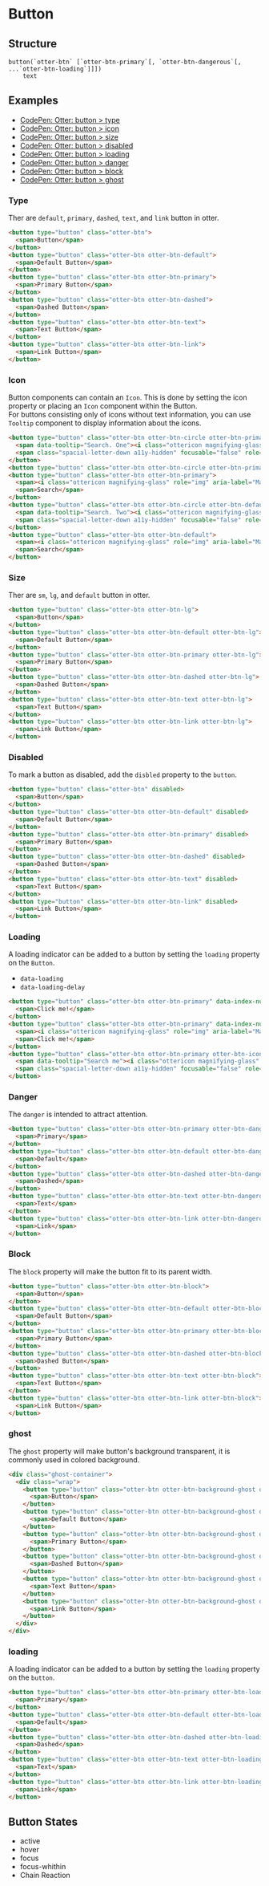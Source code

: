 # Button

## Structure

```code
button(`otter-btn` [`otter-btn-primary`[, `otter-btn-dangerous`[, ...`otter-btn-loading`]]]) 
    text
```

## Examples

- [CodePen: Otter: button > type](https://codepen.io/sogyeokdong/pen/GRyZVXZ "Otter: button > type")
- [CodePen: Otter: button > icon](https://codepen.io/sogyeokdong/pen/ZErEyme "Otter: button > icon")
- [CodePen: Otter: button > size](https://codepen.io/sogyeokdong/pen/gOowGJG "Otter: button > size")
- [CodePen: Otter: button > disabled](https://codepen.io/sogyeokdong/pen/yLpJgMN "Otter: button > disabled")
- [CodePen: Otter: button > loading](https://codepen.io/sogyeokdong/pen/PoQwoVg "Otter: button > loading")
- [CodePen: Otter: button > danger](https://codepen.io/sogyeokdong/pen/qBpNvWq "Otter: button > danger")
- [CodePen: Otter: button > block](https://codepen.io/sogyeokdong/pen/GRymRYr "Otter: button > block")
- [CodePen: Otter: button > ghost](https://codepen.io/sogyeokdong/pen/MWrEWqo "Otter: button > ghost")

### Type

Ther are `default`, `primary`, `dashed`, `text`, and `link` button in otter.

```html
<button type="button" class="otter-btn">
  <span>Button</span>
</button>
<button type="button" class="otter-btn otter-btn-default">
  <span>Default Button</span>
</button>
<button type="button" class="otter-btn otter-btn-primary">
  <span>Primary Button</span>
</button>
<button type="button" class="otter-btn otter-btn-dashed">
  <span>Dashed Button</span>
</button>
<button type="button" class="otter-btn otter-btn-text">
  <span>Text Button</span>
</button>
<button type="button" class="otter-btn otter-btn-link">
  <span>Link Button</span>
</button>
```

### Icon

Button components can contain an `Icon`. This is done by setting the icon property or placing an `Icon` component within the Button.  
For buttons consisting only of icons without text information, you can use `Tooltip` component to display information about the icons.    

<!-- 
- Button shape(icon only): `otter-btn-circle`, `otter-btn-icon-only`
- Tooltip selector: `otter-tooltip-trigger`, `otter-tooltip-link`, `otter-tooltip-close`
- Tooltip theme(`data-tooltip-theme`)
  - light 
  - black 
  - silver 
  - gray 
  - white 
  - maroon 
  - red 
  - purple 
  - fuchsia 
  - green 
  - lime 
  - olive 
  - yellow 
- Tooltip placement(`data-placement`)
  - topLeft
  - top(default)
  - topRight
  - bottomLeft
  - bottom
  - bottomRight
  - leftTop
  - left
  - leftBottom
  - rightTop
  - right
  - rightBottom
-->

```html
<button type="button" class="otter-btn otter-btn-circle otter-btn-primary otter-btn-icon-only otter-tooltip-trigger otter-tooltip-link otter-tooltip-close" data-index-number="1" data-placement="topLeft">
  <span data-tooltip="Search. One"><i class="ottericon magnifying-glass" role="img" aria-label="Magnifier-shaped search icon"></i></span>
  <span class="spacial-letter-down a11y-hidden" focusable="false" role="img" aria-label="display of tooltip state that open or close" aria-expanded="false">&#8744;</span>
</button>
<button type="button" class="otter-btn otter-btn-circle otter-btn-primary"><span>A</span></button>
<button type="button" class="otter-btn otter-btn-primary">
  <span><i class="ottericon magnifying-glass" role="img" aria-label="Magnifier-shaped search icon"></i></span>
  <span>Search</span>
</button>
<button type="button" class="otter-btn otter-btn-circle otter-btn-default otter-btn-icon-only otter-tooltip-trigger otter-tooltip-link otter-tooltip-close" data-index-number="2">
  <span data-tooltip="Search. Two"><i class="ottericon magnifying-glass" role="img" aria-label="Magnifier-shaped search icon"></i></span>
  <span class="spacial-letter-down a11y-hidden" focusable="false" role="img" aria-label="display of tooltip state that open or close" aria-expanded="false">&#8744;</span>
</button>
<button type="button" class="otter-btn otter-btn-default">
  <span><i class="ottericon magnifying-glass" role="img" aria-label="Magnifier-shaped search icon"></i></span>
  <span>Search</span>
</button>
```

### Size

Ther are `sm`, `lg`, and `default` button in otter.

```html
<button type="button" class="otter-btn otter-btn-lg">
  <span>Button</span>
</button>
<button type="button" class="otter-btn otter-btn-default otter-btn-lg">
  <span>Default Button</span>
</button>
<button type="button" class="otter-btn otter-btn-primary otter-btn-lg">
  <span>Primary Button</span>
</button>
<button type="button" class="otter-btn otter-btn-dashed otter-btn-lg">
  <span>Dashed Button</span>
</button>
<button type="button" class="otter-btn otter-btn-text otter-btn-lg">
  <span>Text Button</span>
</button>
<button type="button" class="otter-btn otter-btn-link otter-btn-lg">
  <span>Link Button</span>
</button>
```

### Disabled

To mark a button as disabled, add the `disbled` property to the `button`.

```html
<button type="button" class="otter-btn" disabled>
  <span>Button</span>
</button>
<button type="button" class="otter-btn otter-btn-default" disabled>
  <span>Default Button</span>
</button>
<button type="button" class="otter-btn otter-btn-primary" disabled>
  <span>Primary Button</span>
</button>
<button type="button" class="otter-btn otter-btn-dashed" disabled>
  <span>Dashed Button</span>
</button>
<button type="button" class="otter-btn otter-btn-text" disabled>
  <span>Text Button</span>
</button>
<button type="button" class="otter-btn otter-btn-link" disabled>
  <span>Link Button</span>
</button>
```

### Loading

A loading indicator can be added to a button by setting the `loading` property on the `Button`.
- `data-loading`
- `data-loading-delay`

```html
<button type="button" class="otter-btn otter-btn-primary" data-index-number="1"  data-loading="true" data-loading-delay="10000">
  <span>Click me!</span>
</button>
<button type="button" class="otter-btn otter-btn-primary" data-index-number="2" data-loading="true" data-loading-delay="7000">
  <span><i class="ottericon magnifying-glass" role="img" aria-label="Magnifier-shaped search icon"></i></span>
  <span>Click me!</span>
</button>
<button type="button" class="otter-btn otter-btn-primary otter-btn-icon-only otter-tooltip-trigger otter-tooltip-link otter-tooltip-close" data-index-number="3" data-placement="right" data-loading="true">
  <span data-tooltip="Search me"><i class="ottericon magnifying-glass" role="img" aria-label="Magnifier-shaped search icon"></i></span>
  <span class="spacial-letter-down a11y-hidden" focusable="false" role="img" aria-label="display of tooltip state that open or close" aria-expanded="false">&#8744;</span>
</button>
```

### Danger

The `danger` is intended to attract attention.

```html
<button type="button" class="otter-btn otter-btn-primary otter-btn-dangerous">
  <span>Primary</span>
</button>
<button type="button" class="otter-btn otter-btn-default otter-btn-dangerous">
  <span>Default</span>
</button>
<button type="button" class="otter-btn otter-btn-dashed otter-btn-dangerous">
  <span>Dashed</span>
</button>
<button type="button" class="otter-btn otter-btn-text otter-btn-dangerous">
  <span>Text</span>
</button>
<button type="button" class="otter-btn otter-btn-link otter-btn-dangerous">
  <span>Link</span>
</button>
```

### Block

The `block` property will make the button fit to its parent width.

```html
<button type="button" class="otter-btn otter-btn-block">
  <span>Button</span>
</button>
<button type="button" class="otter-btn otter-btn-default otter-btn-block">
  <span>Default Button</span>
</button>
<button type="button" class="otter-btn otter-btn-primary otter-btn-block">
  <span>Primary Button</span>
</button>
<button type="button" class="otter-btn otter-btn-dashed otter-btn-block">
  <span>Dashed Button</span>
</button>
<button type="button" class="otter-btn otter-btn-text otter-btn-block">
  <span>Text Button</span>
</button>
<button type="button" class="otter-btn otter-btn-link otter-btn-block">
  <span>Link Button</span>
</button>
```

### ghost

The `ghost` property will make button's background transparent, it is commonly used in colored background.

```html
<div class="ghost-container">
  <div class="wrap">
    <button type="button" class="otter-btn otter-btn-background-ghost otter-btn-dangerous">
      <span>Button</span>
    </button>
    <button type="button" class="otter-btn otter-btn-background-ghost otter-btn-default otter-btn-dangerous">
      <span>Default Button</span>
    </button>
    <button type="button" class="otter-btn otter-btn-background-ghost otter-btn-primary otter-btn-dangerous">
      <span>Primary Button</span>
    </button>
    <button type="button" class="otter-btn otter-btn-background-ghost otter-btn-dashed otter-btn-dangerous">
      <span>Dashed Button</span>
    </button>
    <button type="button" class="otter-btn otter-btn-background-ghost otter-btn-text otter-btn-dangerous">
      <span>Text Button</span>
    </button>
    <button type="button" class="otter-btn otter-btn-background-ghost otter-btn-link otter-btn-dangerous">
      <span>Link Button</span>
    </button>
  </div>
</div>
```

### loading

A loading indicator can be added to a button by setting the `loading` property on the `button`.

```html
<button type="button" class="otter-btn otter-btn-primary otter-btn-loading">
  <span>Primary</span>
</button>
<button type="button" class="otter-btn otter-btn-default otter-btn-loading">
  <span>Default</span>
</button>
<button type="button" class="otter-btn otter-btn-dashed otter-btn-loading">
  <span>Dashed</span>
</button>
<button type="button" class="otter-btn otter-btn-text otter-btn-loading">
  <span>Text</span>
</button>
<button type="button" class="otter-btn otter-btn-link otter-btn-loading">
  <span>Link</span>
</button>
```

## Button States

- active
- hover
- focus
- focus-whithin
- Chain Reaction
